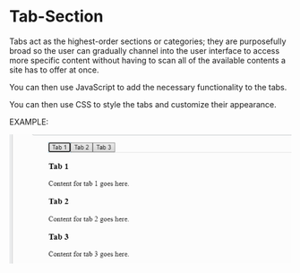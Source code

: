 # Tab-Section

Tabs act as the highest-order sections or categories; they are purposefully broad so the user can gradually channel into the user interface to access more specific content without having to scan all of the available contents a site has to offer at once.

You can then use JavaScript to add the necessary functionality to the tabs.

You can then use CSS to style the tabs and customize their appearance.

EXAMPLE:

![Tabs Section](https://raw.githubusercontent.com/My-TutoriaIs/Tab-Section/main/dsadsasaddsdsadsw.png)
